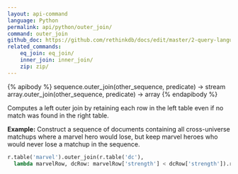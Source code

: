 ```yaml
---
layout: api-command 
language: Python
permalink: api/python/outer_join/
command: outer_join 
github_doc: https://github.com/rethinkdb/docs/edit/master/2-query-language/api/python/joins/outer_join.md
related_commands:
    eq_join: eq_join/
    inner_join: inner_join/
    zip: zip/
---
```


{% apibody %}
sequence.outer_join(other_sequence, predicate) → stream
array.outer_join(other_sequence, predicate) → array
{% endapibody %}

Computes a left outer join by retaining each row in the left table even if no match was
found in the right table.

__Example:__ Construct a sequence of documents containing all cross-universe matchups
where a marvel hero would lose, but keep marvel heroes who would never lose a matchup in
the sequence.

```py
r.table('marvel').outer_join(r.table('dc'),
  lambda marvelRow, dcRow: marvelRow['strength'] < dcRow['strength']).run(conn)
```


